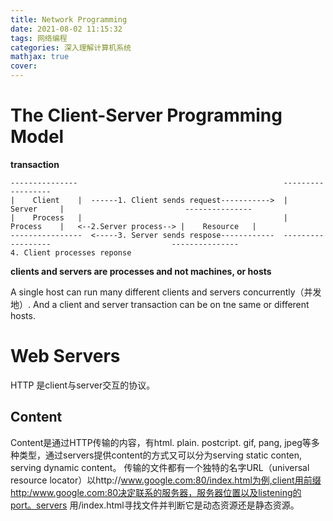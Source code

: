 ```yaml
---
title: Network Programming
date: 2021-08-02 11:15:32
tags: 网络编程
categories: 深入理解计算机系统
mathjax: true
cover:
---
```


# The Client-Server Programming Model

**transaction**


```
---------------                                              ------------------
|    Client    |  ------1. Client sends request----------->  |     Server     |                           ---------------
|    Process   |                                             |     Process    |   <--2.Server process--> |    Resource   |
----------------  <-----3. Server sends respose------------  ------------------                           ---------------
4. Client processes reponse
```

**clients and servers are processes and not machines, or hosts**

A single host can run many different clients and servers concurrently（并发地）. And a client and server transaction can be on tne same or different hosts. 



# Web Servers
HTTP 是client与server交互的协议。

## Content
Content是通过HTTP传输的内容，有html. plain. postcript. gif, pang, jpeg等多种类型，通过servers提供content的方式又可以分为serving static conten, serving dynamic content。
传输的文件都有一个独特的名字URL（universal resource locator）以http://www.google.com:80/index.html为例,client用前缀http:/www.google.com:80决定联系的服务器，服务器位置以及listening的port。servers 用/index.html寻找文件并判断它是动态资源还是静态资源。
